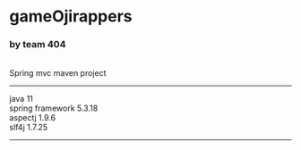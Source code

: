# gameOjirappers
<h3>by team 404</h3> <br>
Spring mvc maven project
<hr>
java 11 <br>
spring framework 5.3.18 <br>
aspectj 1.9.6 <br>
slf4j 1.7.25 <br>

<hr>

